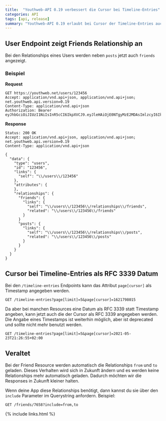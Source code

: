 ```yaml
---
title:  "Youthweb-API 0.19 verbessert die Cursor bei Timeline-Entries"
categories: API
tags: [api, release]
summary: "Youthweb-API 0.19 erlaubt bei Cursor der Timeline-Entries auch ein RFC 3339 Datum statt Timestamp und zeigt friends Relationships bei User an"
---
```


## User Endpoint zeigt Friends Relationship an

Bei den Relationships eines Users werden neben `posts` jetzt auch `friends` angezeigt.

### Beispiel

**Request**

```
GET https://youthweb.net/users/123456
Accept: application/vnd.api+json, application/vnd.api+json; net.youthweb.api.version=0.19
Content-Type: application/vnd.api+json
Authorization: Bearer eyJhbGciOiJIUzI1NiIsInR5cCI6IkpXVCJ9.eyJleHAiOjE0NTgyMzE2MDAsImlzcyI6IkpOdlBnY3ROcEg1Y0s2UmMifQ.BOn0XFDDYa5iBHJb636A0C0m4sU5NO8SA_CPOVHoWNs
```

**Response**

```
Status: 200 OK
Accept: application/vnd.api+json, application/vnd.api+json; net.youthweb.api.version=0.19
Content-Type: application/vnd.api+json

{
  "data": {
    "type": "users",
    "id": "123456",
    "links": {
      "self": "\\/users\\/123456"
    },
    "attributes": {
    },
    "relationships": {
      "friends": {
        "links": {
          "self": "\\/users\\/123456\\/relationships\\/friends",
          "related": "\\/users\\/123456\\/friends"
        }
      }
      "posts": {
        "links": {
          "self": "\\/users\\/123456\\/relationships\\/posts",
          "related": "\\/users\\/123456\\/posts"
        }
      }
    }
  }
}
```

## Cursor bei Timeline-Entries als RFC 3339 Datum

Bei den `/timeline-entries` Endpoints kann das Attribut `page[cursor]` als Timestamp angegeben werden.

```
GET /timeline-entries?page[limit]=5&page[cursor]=1621798015
```

Da aber bei manchen Resources eine Datum als RFC 3339 statt Timestamp angeben, kann jetzt auch die der Cursor als RFC 3339 angegeben werden. Die Angabe eines Timestamps ist weiterhin möglich, aber ist deprecated und sollte nicht mehr benutzt werden.

```
GET /timeline-entries?page[limit]=5&page[cursor]=2021-05-23T21:26:55+02:00
```

## Veraltet

Bei der Friend Resource werden automatisch die Relationships `from` und `to` geladen. Dieses Verhalten wird sich in Zukunft ändern und es werden keine Relationships mehr automatisch geladen. Dadurch möchten wir die Responses in Zukunft kleiner halten.

Wenn deine App diese Relationships benötigt, dann kannst du sie über den `include` Parameter im Querystring anfordern. Beispiel:

```
GET /friends/7658?include=from,to
```

{% include links.html %}
